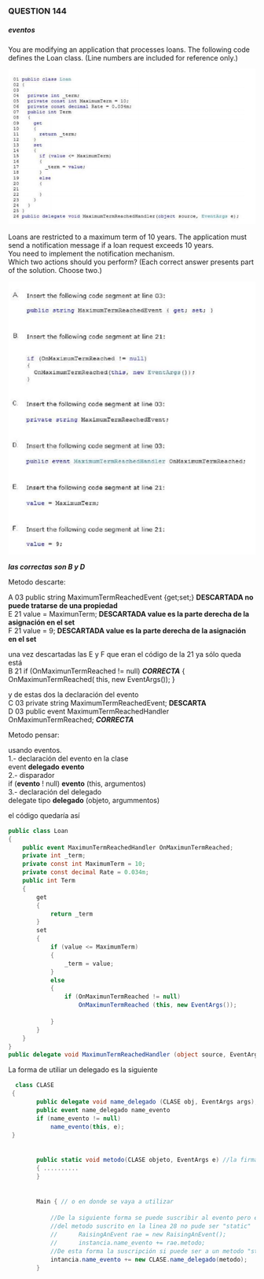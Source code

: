 ### QUESTION 144 

##### eventos

You are modifying an application that processes loans. The following code defines the Loan class. (Line
numbers are included for reference only.)


![pregunta](pregunta.PNG)


Loans are restricted to a maximum term of 10 years. The application must send a notification message if a loan
request exceeds 10 years.  
You need to implement the notification mechanism.  
Which two actions should you perform? (Each correct answer presents part of the solution. Choose two.)  



![pregunta](posibles.PNG)



***las correctas son B y D***

Metodo descarte:
   
A 03 public string MaximumTermReachedEvent {get;set;}  **DESCARTADA no puede tratarse de una propiedad**   
E 21 value = MaximunTerm; **DESCARTADA value es la parte derecha de la asignación en el set**  
F 21 value = 9;  **DESCARTADA value es la parte derecha de la asignación en el set**  

una vez descartadas las E y F que eran el código de la 21 ya sólo queda está    
B 21  if (OnMaximunTermReached != null) ***CORRECTA***
      { 
		   OnMaximunTermReached( this, new EventArgs());
	  }

y de estas dos la declaración del evento  
C 03 private string MaximumTermReachedEvent;  **DESCARTA**  
D 03 public event MaximumTermReachedHandler OnMaximunTermReached; ***CORRECTA***  



Metodo pensar:   

usando eventos.   
1.- declaración del evento en la clase   
  event  **delegado**  **evento**  
2.- disparador   
  if (**evento** ! null)  **evento** (this, argumentos)      
3.- declaración del delegado    
  delegate  tipo  **delegado** (objeto, argummentos)  

el código quedaría así
```` c#
public class Loan
{
	public event MaximunTermReachedHandler OnMaximunTermReached;
	private int _term;
	private const int MaximumTerm = 10;
	private const decimal Rate = 0.034m;
	public int Term
	{
		get 
		{
			return _term
		}
		set
		{
			if (value <= MaximumTerm)
			{
				_term = value;
			}
			else
			{
				if (OnMaximunTermReached != null)
					OnMaximunTermReached (this, new EventArgs());

			}
		}
	}
}
public delegate void MaximunTermReachedHandler (object source, EventArgs e);
```` 



La forma de utiliar un delegado es la siguiente

````c#
  class CLASE
 {
        public delegate void name_delegado (CLASE obj, EventArgs args);
        public event name_delegado name_evento
        if (name_evento != null)
            name_evento(this, e);
 }


        public static void metodo(CLASE objeto, EventArgs e) //la firma
        { ..........
        }


		Main { // o en donde se vaya a utilizar

            //De la siguiente forma se puede suscribir al evento pero en la definición
            //del metodo suscrito en la linea 28 no pude ser "static"
            //      RaisingAnEvent rae = new RaisingAnEvent();
            //      instancia.name_evento += rae.metodo;
            //De esta forma la suscripción si puede ser a un metodo "static" de la linea 28
            intancia.name_evento += new CLASE.name_delegado(metodo);
		}

`````